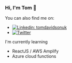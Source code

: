### Hi, I'm Tom 👋

You can also find me on:

- [![Linkedin: tomdavidsonuk](https://img.shields.io/badge/-LinkedIn-blue?style=flat-square&logo=Linkedin&logoColor=white&link=https://www.linkedin.com/in/tomdavidsonuk/)](https://www.linkedin.com/in/www.linkedin.com/in/tomdavidsonuk/)
- [![Twitter](https://img.shields.io/twitter/follow/sanitylapse?label=Follow)](https://twitter.com/intent/follow?screen_name=sanitylapse)

I'm currently learning

- ReactJS / AWS Amplify
- Azure cloud functions

<!--
**Tom-Davidson/Tom-Davidson** is a ✨ _special_ ✨ repository because its `README.md` (this file) appears on your GitHub profile.

Here are some ideas to get you started:

- 🔭 I’m currently working on ...
- 🌱 I’m currently learning ...
- 👯 I’m looking to collaborate on ...
- 🤔 I’m looking for help with ...
- 💬 Ask me about ...
- 📫 How to reach me: ...
- 😄 Pronouns: ...
- ⚡ Fun fact: ...


Inspired by https://github.com/rzashakeri/beautify-github-profile
-->
